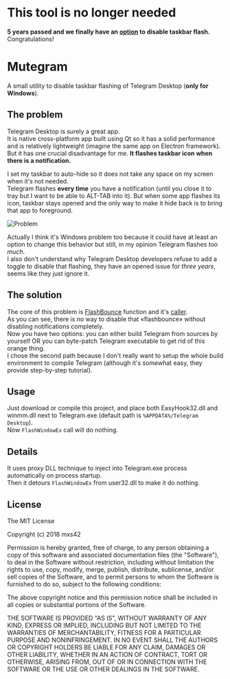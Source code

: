 # This tool is no longer needed
**5 years passed and we finally have an [option](https://github.com/telegramdesktop/tdesktop/commit/6f760d513ea41b8017d4abd5f88e615fd5c0a10e) to disable taskbar flash.**  
Congratulations!

# Mutegram
A small utility to disable taskbar flashing of Telegram Desktop (**only for Windows**).
## The problem
Telegram Desktop is surely a great app.  
It is native cross-platform app built using Qt so it has a solid performance and is relatively lightweight (imagine the same app on Electron framework).
But it has one crucial disadvantage for me. **It flashes taskbar icon when there is a notification.**  

I set my taskbar to auto-hide so it does not take any space on my screen when it's not needed.  
Telegram flashes **every time** you have a notification (until you close it to tray but I want to be able to ALT-TAB into it).
But when some app flashes its icon, taskbar stays opened and the only way to make it hide back is to bring that app to foreground.  

![Problem](https://i.imgur.com/YQEkrb8.png)

Actually I think it's Windows problem too because it could have at least an option to change this behavior but still, in my opinion Telegram flashes *too much*.  
I also don't understand why Telegram Desktop developers refuse to add a toggle to disable that flashing, they have an opened issue for *three years*, seems like they just ignore it.
## The solution
The core of this problem is [FlashBounce](https://github.com/telegramdesktop/tdesktop/blob/master/Telegram/SourceFiles/platform/win/notifications_manager_win.cpp#L324 "FlashBounce") function and it's [caller](https://github.com/telegramdesktop/tdesktop/blob/master/Telegram/SourceFiles/window/notifications_manager.cpp#L246 "caller").  
As you can see, there is no way to disable that «flashbounce» without disabling notifications completely.  
Now you have two options: you can either build Telegram from sources by yourself OR you can byte-patch Telegram executable to get rid of this orange thing.  
I chose the second path because I don't really want to setup the whole build environment to compile Telegram (although it's somewhat easy, they provide step-by-step tutorial).
## Usage
Just download or compile this project, and place both EasyHook32.dll and winmm.dll next to Telegram.exe (default path is `%APPDATA%/Telegram Desktop`).  
Now `FlashWindowEx` call will do nothing.
## Details
It uses proxy DLL technique to inject into Telegram.exe process automatically on process startup.  
Then it detours `FlashWindowEx` from user32.dll to make it do nothing.  
## License
The MIT License

Copyright (c) 2018 mxs42

Permission is hereby granted, free of charge, to any person obtaining a copy
of this software and associated documentation files (the "Software"), to deal
in the Software without restriction, including without limitation the rights
to use, copy, modify, merge, publish, distribute, sublicense, and/or sell
copies of the Software, and to permit persons to whom the Software is
furnished to do so, subject to the following conditions:

The above copyright notice and this permission notice shall be included in
all copies or substantial portions of the Software.

THE SOFTWARE IS PROVIDED "AS IS", WITHOUT WARRANTY OF ANY KIND, EXPRESS OR
IMPLIED, INCLUDING BUT NOT LIMITED TO THE WARRANTIES OF MERCHANTABILITY,
FITNESS FOR A PARTICULAR PURPOSE AND NONINFRINGEMENT. IN NO EVENT SHALL THE
AUTHORS OR COPYRIGHT HOLDERS BE LIABLE FOR ANY CLAIM, DAMAGES OR OTHER
LIABILITY, WHETHER IN AN ACTION OF CONTRACT, TORT OR OTHERWISE, ARISING FROM,
OUT OF OR IN CONNECTION WITH THE SOFTWARE OR THE USE OR OTHER DEALINGS IN
THE SOFTWARE.
